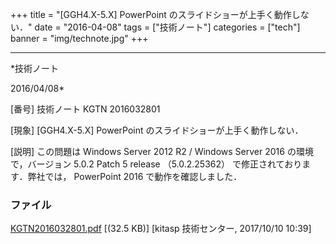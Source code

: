 ﻿+++
title = "[GGH4.X-5.X] PowerPoint のスライドショーが上手く動作しない．"
date = "2016-04-08"
tags = ["技術ノート"]
categories = ["tech"]
banner = "img/technote.jpg"
+++

-----------------------------------------------------------------------------------------------------------------------------

*技術ノート

2016/04/08*


[番号]
技術ノート KGTN 2016032801

[現象]
[GGH4.X-5.X] PowerPoint のスライドショーが上手く動作しない．

[説明]
この問題は Windows Server 2012 R2 / Windows Server 2016
の環境で，バージョン 5.0.2 Patch 5 release （5.0.2.25362）
で修正されております．弊社では， PowerPoint 2016 で動作を確認しました．


### ファイル

 
 


[KGTN2016032801.pdf](http://techreport.kitasp.net/attachments/download/3815/KGTN2016032801.pdf)
 [(32.5 KB)] [kitasp 技術センター, 2017/10/10
10:39]


 


 

